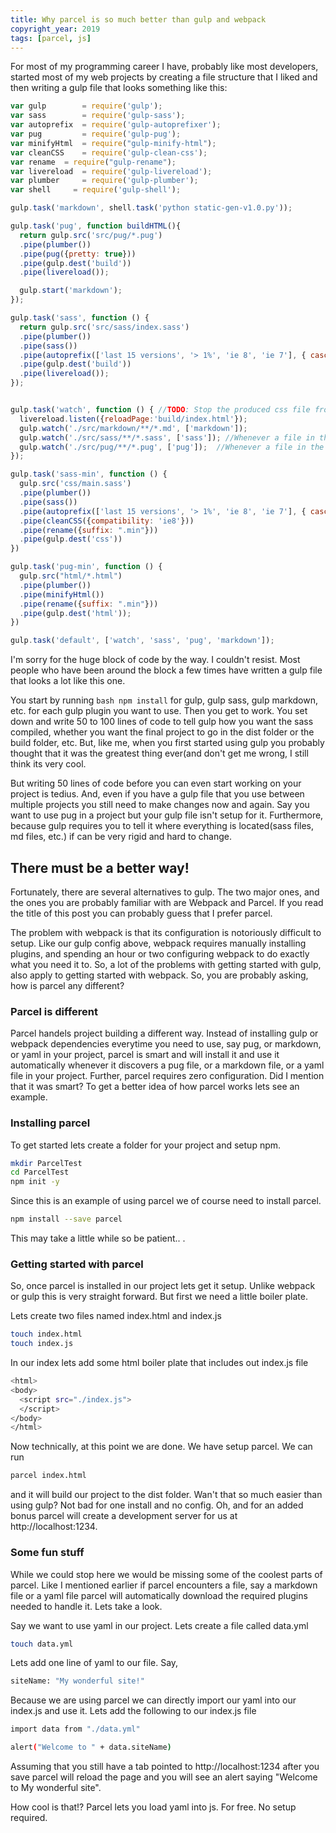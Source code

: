 ```yaml
---
title: Why parcel is so much better than gulp and webpack
copyright_year: 2019
tags: [parcel, js]
---
```


For most of my programming career I have, probably like most developers, started most of my web projects by creating a file structure that I liked and then writing a gulp file that looks something like this:

```javascript
var gulp        = require('gulp');
var sass        = require('gulp-sass');
var autoprefix  = require('gulp-autoprefixer');
var pug       	= require('gulp-pug');
var minifyHtml  = require("gulp-minify-html");
var cleanCSS 	= require('gulp-clean-css');
var rename 	= require("gulp-rename");
var livereload  = require('gulp-livereload');
var plumber     = require('gulp-plumber');
var shell     = require('gulp-shell');

gulp.task('markdown', shell.task('python static-gen-v1.0.py'));

gulp.task('pug', function buildHTML(){
  return gulp.src('src/pug/*.pug')
  .pipe(plumber())
  .pipe(pug({pretty: true}))
  .pipe(gulp.dest('build'))
  .pipe(livereload());

  gulp.start('markdown');
});

gulp.task('sass', function () {
  return gulp.src('src/sass/index.sass')
  .pipe(plumber())
  .pipe(sass())
  .pipe(autoprefix(['last 15 versions', '> 1%', 'ie 8', 'ie 7'], { cascade: true }))
  .pipe(gulp.dest('build'))
  .pipe(livereload());
});


gulp.task('watch', function () { //TODO: Stop the produced css file from triggering recompile
  livereload.listen({reloadPage:'build/index.html'});
  gulp.watch('./src/markdown/**/*.md', ['markdown']);
  gulp.watch('./src/sass/**/*.sass', ['sass']); //Whenever a file in the css folder changes recompile the sass files
  gulp.watch('./src/pug/**/*.pug', ['pug']);  //Whenever a file in the pug folder changes recompile the pug files
});

gulp.task('sass-min', function () {
  gulp.src('css/main.sass')
  .pipe(plumber())
  .pipe(sass())
  .pipe(autoprefix(['last 15 versions', '> 1%', 'ie 8', 'ie 7'], { cascade: true }))
  .pipe(cleanCSS({compatibility: 'ie8'}))
  .pipe(rename({suffix: ".min"}))
  .pipe(gulp.dest('css'))
})

gulp.task('pug-min', function () {
  gulp.src("html/*.html")
  .pipe(plumber())
  .pipe(minifyHtml())
  .pipe(rename({suffix: ".min"}))
  .pipe(gulp.dest('html'));
})

gulp.task('default', ['watch', 'sass', 'pug', 'markdown']);
```
I'm sorry for the huge block of code by the way. I couldn't resist. Most people who have been around the block a few times have written a gulp file that looks a lot like this one.

You start by running ```bash npm install``` for gulp, gulp sass, gulp markdown, etc. for each gulp plugin you want to use. Then you get to work. You set down and write 50 to 100 lines of code to tell gulp how you want the sass compiled, whether you want the final project to go in the dist folder or the build folder, etc. But, like me, when you first started using gulp you probably thought that it was the greatest thing ever(and don't get me wrong, I still think its very cool.

But writing 50 lines of code before you can even start working on your project is tedius. And, even if you have a gulp file that you use between multiple projects you still need to make changes now and again. Say you want to use pug in a project but your gulp file isn't setup for it. Furthermore, because gulp requires you to tell it where everything is located(sass files, md files, etc.) if can be very rigid and hard to change.

## There must be a better way!

Fortunately, there are several alternatives to gulp. The two major ones, and the ones you are probably familiar with are Webpack and Parcel. If you read the title of this post you can probably guess that I prefer parcel.

The problem with webpack is that its configuration is notoriously difficult to setup. Like our gulp config above, webpack requires manually installing plugins, and spending an hour or two configuring webpack to do exactly what you need it to. So, a lot of the problems with getting started with gulp, also apply to getting started with webpack. So, you are probably asking, how is parcel any different?

### Parcel is different

Parcel handels project building a different way. Instead of installing gulp or webpack dependencies everytime you need to use, say pug, or markdown, or yaml in your project, parcel is smart and will install it and use it automatically whenever it discovers a pug file, or a markdown file, or a yaml file in your project. Further, parcel requires zero configuration. Did I mention that it was smart? To get a better idea of how parcel works lets see an example.

### Installing parcel

To get started lets create a folder for your project and setup npm.

```bash
mkdir ParcelTest
cd ParcelTest
npm init -y
```

Since this is an example of using parcel we of course need to install parcel.

```bash
npm install --save parcel
```

This may take a little while so be patient..
.
### Getting started with parcel

So, once parcel is installed in our project lets get it setup. Unlike webpack or gulp this is very straight forward. But first we need a little boiler plate.

Lets create two files named index.html and index.js

```bash
touch index.html
touch index.js
```

In our index lets add some html boiler plate that includes out index.js file

```bash
<html>
<body>
  <script src="./index.js">
  </script>
</body>
</html>
```

Now technically, at this point we are done. We have setup parcel. We can run

```bash
parcel index.html
```

and it will build our project to the dist folder. Wan't that so much easier than using gulp? Not bad for one install and no config. Oh, and for an added bonus parcel will create a development server for us at http://localhost:1234.

### Some fun stuff

While we could stop here we would be missing some of the coolest parts of parcel. Like I mentioned earlier if parcel encounters a file, say a markdown file or a yaml file parcel will automatically download the required plugins needed to handle it. Lets take a look.

Say we want to use yaml in our project. Lets create a file called data.yml

```bash
touch data.yml
```

Lets add one line of yaml to our file. Say,

```bash
siteName: "My wonderful site!"
```

Because we are using parcel we can directly import our yaml into our index.js and use it. Lets add the following to our index.js file

```bash
import data from "./data.yml"

alert("Welcome to " + data.siteName)
```
Assuming that you still have a tab pointed to http://localhost:1234 after you save parcel will reload the page and you will see an alert saying "Welcome to My wonderful site".

How cool is that!? Parcel lets you load yaml into js. For free. No setup required.
